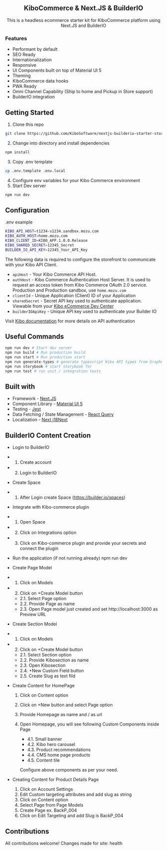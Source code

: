 <h2 align="center">KiboCommerce & Next.JS & BuilderIO</h2>

<p align="center">
This is a headless ecommerce starter kit for KiboCommerce platform using Next.JS and BuilderIO<br>
</p>

### Features

- Performant by default
- SEO Ready
- Internationalization
- Responsive
- UI Components built on top of Material UI 5
- Theming
- KiboCommerce data hooks
- PWA Ready
- Omni Channel Capability (Ship to home and Pickup in Store support)
- BuilderIO integration

## Getting Started

1. Clone this repo

```bash
git clone https://github.com/KiboSoftware/nextjs-builderio-starter-storefront.git
```

2. Change into directory and install dependencies

```bash
npm install
```

3. Copy .env template

```bash
cp .env.template .env.local
```

4. Configure env variables for your Kibo Commerce environment
5. Start Dev server

```bash
npm run dev
```

## Configuration

.env example

```bash
KIBO_API_HOST=t1234-s1234.sandbox.mozu.com
KIBO_AUTH_HOST=home.mozu.com
KIBO_CLIENT_ID=KIBO_APP.1.0.0.Release
KIBO_SHARED_SECRET=12345_Secret
BUILDER_IO_API_KEY=12345_Your_API_Key
```

The following data is required to configure the storefront to communicate with your Kibo API Client.

- `apiHost` - Your Kibo Commerce API Host.
- `authHost` - Kibo Commerce Authentication Host Server. It is used to request an access token from Kibo Commerce OAuth 2.0 service. Production and Production sandbox, use `home.mozu.com`
- `clientId` - Unique Application (Client) ID of your Application
- `sharedSecret` - Secret API key used to authenticate application. Viewable from your [Kibo eCommerce Dev Center](https://mozu.com/login)
- `builderIOApiKey` - Unique API key used to authenticate your Builder IO

Visit [Kibo documentation](https://docs.kibocommerce.com/help) for more details on API authentication

## Useful Commands

```bash
npm run dev # Start dev server
npm run build # Run production build
npm run start # Run production start
npm run generate-types # generate typescript Kibo API types from GraphQL Schema
npm run storybook # start storybook for
npm run test # run unit / integration tests
```

## Built with

- Framework - [Next.JS](https://nextjs.org/docs)
- Component Library - [Material UI 5](https://mui.com/material-ui/getting-started/overview/)
- Testing - [Jest](https://jestjs.io/docs/getting-started)
- Data Fetching / State Management - [React Query](https://react-query-v3.tanstack.com/overview)
- Localization - [Next i18Next](https://github.com/i18next/next-i18next)

## BuilderIO Content Creation

- Login to BuilderIO
- 1. Create account
- 2. Login to BuilderIO

- Create Space
- 1. After Login create Space (https://builder.io/spaces)

- Integrate with Kibo-commerce plugin
- 1. Open Space
- 2. Click on Integrations option
- 3. Click on Kibo-commerce plugin and provide your secrets and connect the plugin

- Run the application (if not running already)
  npm run dev

- Create Page Model
- 1. Click on Models
- 2. Click on +Create Model button

  - 2.1. Select Page option
  - 2.2. Provide Page as name
  - 2.3. Open Page model just created and set http://localhost:3000 as Preview URL

- Create Section Model
- 1. Click on Models
- 2. Click on +Create Model button

  - 2.1. Select Section option
  - 2.2. Provide Kibosection as name
  - 2.3. Open Kibosection
  - 2.4. +New Custom Field button
  - 2.5. Create Slug as text fild

- Create Content for HomePage

  1. Click on Content option
  2. Click on +New button and select Page option
  3. Provide Homepage as name and / as url
  4. Open Homepage, you will see following Custom Components inside Page

     - 4.1. Small banner
     - 4.2. Kibo hero carousel
     - 4.3. Product recommendations
     - 4.4. CMS home page products
     - 4.5. Content tile

     Configure above components as per your need.

- Creating Content for Product Details Page
  1. Click on Account Settings
  2. Edit Custom targeting attributes and add slug as string
  3. Click on Content option
  4. Select Page from Page Models
  5. Create Page ex. BackP_004
  6. Click on Edit Targeting and add Slug is BackP_004

## Contributions

All contributions welcome!
Changes made for site: health
